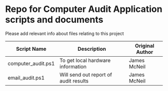 # Repo for Computer Audit Application scripts and documents

Please add relevant info about files relating to this project

|Script Name|Description|Original Author|
|-----------|-----------|----------|
| computer_audit.ps1 | To get local hardware information | James McNeil | 
| email_audit.ps1 | Will send out report of audit results | James McNeil | 

